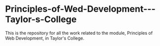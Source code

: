 # Principles-of-Wed-Development---Taylor-s-College
This is the repository for all the work related to the module, Principles of Web Development, in Taylor's College.
